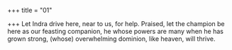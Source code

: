 +++
title = "01"

+++
Let Indra drive here, near to us, for help. Praised, let the champion be  here as our feasting companion,
he whose powers are many when he has grown strong, (whose)
overwhelming dominion, like heaven, will thrive.